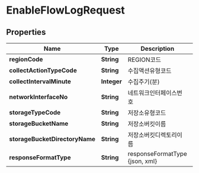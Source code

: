 
# EnableFlowLogRequest

## Properties
Name | Type | Description | Notes
------------ | ------------- | ------------- | -------------
**regionCode** | **String** | REGION코드 |  [optional]
**collectActionTypeCode** | **String** | 수집액션유형코드 | 
**collectIntervalMinute** | **Integer** | 수집주기(분) |  [optional]
**networkInterfaceNo** | **String** | 네트워크인터페이스번호 | 
**storageTypeCode** | **String** | 저장소유형코드 |  [optional]
**storageBucketName** | **String** | 저장소버킷이름 | 
**storageBucketDirectoryName** | **String** | 저장소버킷디렉토리이름 |  [optional]
**responseFormatType** | **String** | responseFormatType {json, xml} |  [optional]



